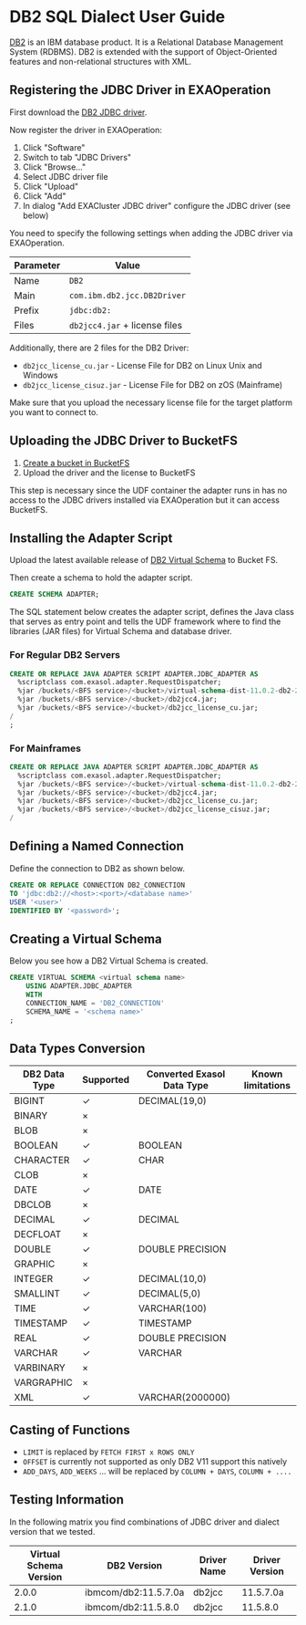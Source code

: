 # DB2 SQL Dialect User Guide

[DB2](https://www.ibm.com/analytics/db2) is an IBM database product. It is a Relational Database Management System (RDBMS). DB2 is extended with the support of Object-Oriented features and non-relational structures with XML.

## Registering the JDBC Driver in EXAOperation

First download the [DB2 JDBC driver](http://www-01.ibm.com/support/docview.wss?uid=swg21363866).

Now register the driver in EXAOperation:

1. Click "Software"
1. Switch to tab "JDBC Drivers"
1. Click "Browse..."
1. Select JDBC driver file
1. Click "Upload"
1. Click "Add"
1. In dialog "Add EXACluster JDBC driver" configure the JDBC driver (see below)

You need to specify the following settings when adding the JDBC driver via EXAOperation.

| Parameter | Value                         |
|-----------|-------------------------------|
| Name      | `DB2`                         |
| Main      | `com.ibm.db2.jcc.DB2Driver`   |
| Prefix    | `jdbc:db2:`                   |
| Files     | `db2jcc4.jar` + license files |

Additionally, there are 2 files for the DB2 Driver:

* `db2jcc_license_cu.jar` - License File for DB2 on Linux Unix and Windows
* `db2jcc_license_cisuz.jar` - License File for DB2 on zOS (Mainframe)

Make sure that you upload the necessary license file for the target platform you want to connect to.

## Uploading the JDBC Driver to BucketFS

1. [Create a bucket in BucketFS](https://docs.exasol.com/administration/on-premise/bucketfs/create_new_bucket_in_bucketfs_service.htm)
1. Upload the driver and the license to BucketFS

This step is necessary since the UDF container the adapter runs in has no access to the JDBC drivers installed via EXAOperation but it can access BucketFS.

## Installing the Adapter Script

Upload the latest available release of [DB2 Virtual Schema](https://github.com/exasol/db2-virtual-schema/releases) to Bucket FS.

Then create a schema to hold the adapter script.

```sql
CREATE SCHEMA ADAPTER;
```

The SQL statement below creates the adapter script, defines the Java class that serves as entry point and tells the UDF framework where to find the libraries (JAR files) for Virtual Schema and database driver.

### For Regular DB2 Servers

```sql
CREATE OR REPLACE JAVA ADAPTER SCRIPT ADAPTER.JDBC_ADAPTER AS
  %scriptclass com.exasol.adapter.RequestDispatcher;
  %jar /buckets/<BFS service>/<bucket>/virtual-schema-dist-11.0.2-db2-2.1.3.jar;
  %jar /buckets/<BFS service>/<bucket>/db2jcc4.jar;
  %jar /buckets/<BFS service>/<bucket>/db2jcc_license_cu.jar;
/
;
```

### For Mainframes

```sql
CREATE OR REPLACE JAVA ADAPTER SCRIPT ADAPTER.JDBC_ADAPTER AS
  %scriptclass com.exasol.adapter.RequestDispatcher;
  %jar /buckets/<BFS service>/<bucket>/virtual-schema-dist-11.0.2-db2-2.1.3.jar;
  %jar /buckets/<BFS service>/<bucket>/db2jcc4.jar;
  %jar /buckets/<BFS service>/<bucket>/db2jcc_license_cu.jar;
  %jar /buckets/<BFS service>/<bucket>/db2jcc_license_cisuz.jar;
/
```

## Defining a Named Connection

Define the connection to DB2 as shown below.

```sql
CREATE OR REPLACE CONNECTION DB2_CONNECTION
TO 'jdbc:db2://<host>:<port>/<database name>'
USER '<user>'
IDENTIFIED BY '<password>';
```

## Creating a Virtual Schema

Below you see how a DB2 Virtual Schema is created.

```sql
CREATE VIRTUAL SCHEMA <virtual schema name>
    USING ADAPTER.JDBC_ADAPTER
    WITH
	CONNECTION_NAME = 'DB2_CONNECTION'
	SCHEMA_NAME = '<schema name>'
;
```

## Data Types Conversion

| DB2 Data Type | Supported | Converted Exasol Data Type | Known limitations
|-------------- |-----------|----------------------------|-------------------
| BIGINT        | ✓         | DECIMAL(19,0)              |
| BINARY        | ×         |                            |
| BLOB          | ×         |                            |
| BOOLEAN       | ✓         | BOOLEAN                    |
| CHARACTER     | ✓         | CHAR                       |
| CLOB          | ×         |                            |
| DATE          | ✓         | DATE                       |
| DBCLOB        | ×         |                            |
| DECIMAL       | ✓         | DECIMAL                    |
| DECFLOAT      | ×         |                            |
| DOUBLE        | ✓         | DOUBLE PRECISION           |
| GRAPHIC       | ×         |                            |
| INTEGER       | ✓         | DECIMAL(10,0)              |
| SMALLINT      | ✓         | DECIMAL(5,0)               |
| TIME          | ✓         | VARCHAR(100)               |
| TIMESTAMP     | ✓         | TIMESTAMP                  |
| REAL          | ✓         | DOUBLE PRECISION           |
| VARCHAR       | ✓         | VARCHAR                    |
| VARBINARY     | ×         |                            |
| VARGRAPHIC    | ×         |                            |
| XML           | ✓         | VARCHAR(2000000)           |

## Casting of Functions

* `LIMIT` is replaced by `FETCH FIRST x ROWS ONLY`
* `OFFSET` is currently not supported as only DB2 V11 support this natively
* `ADD_DAYS`, `ADD_WEEKS` ... will be replaced by `COLUMN + DAYS`, `COLUMN + ....`

## Testing Information

In the following matrix you find combinations of JDBC driver and dialect version that we tested.

| Virtual Schema Version | DB2 Version           | Driver Name | Driver Version |
|------------------------|---------------------- |-------------|----------------|
| 2.0.0                  | ibmcom/db2:11.5.7.0a  | db2jcc      | 11.5.7.0a      |
| 2.1.0                  | ibmcom/db2:11.5.8.0   | db2jcc      | 11.5.8.0       |
